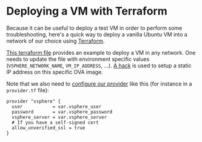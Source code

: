 # Deploying a VM with Terraform

Because it can be useful to deploy a test VM in order to perform some
troubleshooting, here's a quick way to deploy a vanilla Ubuntu VM into
a network of our choice using [Terraform][1].

[This terraform file][2] provides an example to deploy a VM in any
network. One needs to update the file with environment specific values
(`VSPHERE_NETWORK_NAME`, `VM_IP_ADDRESS`, ...). [A hack][3] is used to
setup a static IP address on this specific OVA image.

Note that we also need to [configure our provider][4] like this (for
instance in a `provider.tf` file):

    provider "vsphere" {
      user           = var.vsphere_user
      password       = var.vsphere_password
      vsphere_server = var.vsphere_server
      # If you have a self-signed cert
      allow_unverified_ssl = true
    }


[1]: https://www.terraform.io/docs/providers/vsphere/r/virtual_machine.html
[2]: examples/vsphere/terraform/testvm.tf
[3]: https://communities.vmware.com/message/2872244#2872244
[4]: https://www.terraform.io/docs/providers/vsphere/index.html
